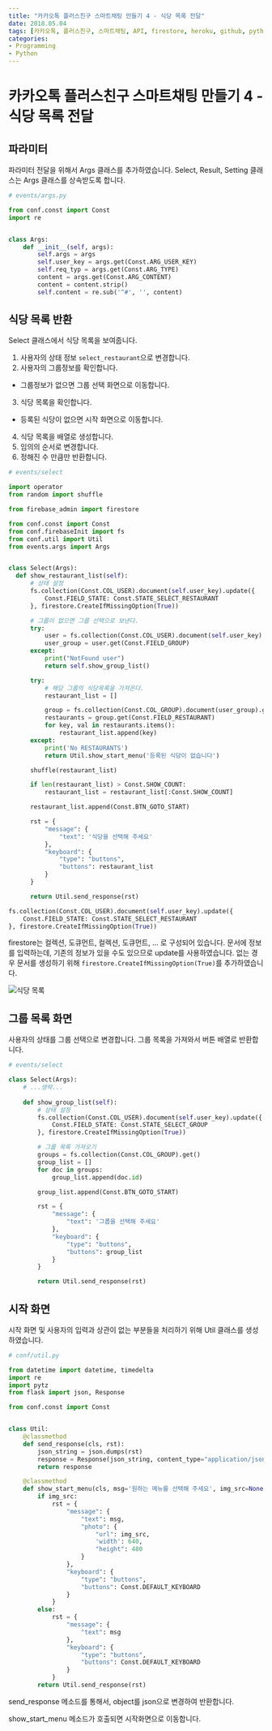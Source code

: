 ```yaml
---
title: "카카오톡 플러스친구 스마트채팅 만들기 4 - 식당 목록 전달"
date: 2018.05.04
tags: [카카오톡, 플러스친구, 스마트채팅, API, firestore, heroku, github, python, flask]
categories:
- Programming
- Python
---
```


# 카카오톡 플러스친구 스마트채팅 만들기 4 - 식당 목록 전달

## 파라미터

파라미터 전달을 위해서 Args 클래스를 추가하였습니다. Select, Result, Setting 클래스는 Args 클래스를 상속받도록 합니다.

```python
# events/args.py

from conf.const import Const
import re


class Args:
    def __init__(self, args):
        self.args = args
        self.user_key = args.get(Const.ARG_USER_KEY)
        self.req_typ = args.get(Const.ARG_TYPE)
        content = args.get(Const.ARG_CONTENT)
        content = content.strip()
        self.content = re.sub('^#', '', content)
```

## 식당 목록 반환

Select 클래스에서 식당 목록을 보여줍니다.

1. 사용자의 상태 정보 `select_restaurant`으로 변경합니다. 
2. 사용자의 그룹정보를 확인합니다. 
  - 그룹정보가 없으면 그룹 선택 화면으로 이동합니다. 
3. 식당 목록을 확인합니다. 
  - 등록된 식당이 없으면 시작 화면으로 이동합니다. 
4. 식당 목록을 배열로 생성합니다. 
5. 임의의 순서로 변경합니다.
6. 정해진 수 만큼만 반환합니다. 

```python
# events/select

import operator
from random import shuffle

from firebase_admin import firestore

from conf.const import Const
from conf.firebaseInit import fs
from conf.util import Util
from events.args import Args


class Select(Args):
  def show_restaurant_list(self):
      # 상태 설정
      fs.collection(Const.COL_USER).document(self.user_key).update({
          Const.FIELD_STATE: Const.STATE_SELECT_RESTAURANT
      }, firestore.CreateIfMissingOption(True))

      # 그룹이 없으면 그룹 선택으로 보낸다.
      try:
          user = fs.collection(Const.COL_USER).document(self.user_key).get()
          user_group = user.get(Const.FIELD_GROUP)
      except:
          print("NotFound user")
          return self.show_group_list()

      try:
          # 해당 그룹의 식당목록을 가져온다.
          restaurant_list = []

          group = fs.collection(Const.COL_GROUP).document(user_group).get()
          restaurants = group.get(Const.FIELD_RESTAURANT)
          for key, val in restaurants.items():
              restaurant_list.append(key)
      except:
          print('No RESTAURANTS')
          return Util.show_start_menu('등록된 식당이 없습니다')

      shuffle(restaurant_list)

      if len(restaurant_list) > Const.SHOW_COUNT:
          restaurant_list = restaurant_list[:Const.SHOW_COUNT]

      restaurant_list.append(Const.BTN_GOTO_START)

      rst = {
          "message": {
              "text": '식당을 선택해 주세요'
          },
          "keyboard": {
              "type": "buttons",
              "buttons": restaurant_list
          }
      }

      return Util.send_response(rst)
```


```python
fs.collection(Const.COL_USER).document(self.user_key).update({
    Const.FIELD_STATE: Const.STATE_SELECT_RESTAURANT
}, firestore.CreateIfMissingOption(True))
```

firestore는 컬렉션, 도큐먼트, 컬렉션, 도큐먼트, ... 로 구성되어 있습니다. 문서에 정보를 입력하는데, 기존의 정보가 있을 수도 있으므로 update를 사용하였습니다. 없는 경우 문서를 생성하기 위해 `firestore.CreateIfMissingOption(True)`를 추가하였습니다. 

![식당 목록](https://goo.gl/RDDVB6)


## 그룹 목록 화면

사용자의 상태를 그룹 선택으로 변경합니다. 
그룹 목록을 가져와서 버튼 배열로 반환합니다. 

```python
# events/select

class Select(Args):
    # ...생략...
  
    def show_group_list(self):
        # 상태 설정
        fs.collection(Const.COL_USER).document(self.user_key).update({
            Const.FIELD_STATE: Const.STATE_SELECT_GROUP
        }, firestore.CreateIfMissingOption(True))

        # 그룹 목록 가져오기
        groups = fs.collection(Const.COL_GROUP).get()
        group_list = []
        for doc in groups:
            group_list.append(doc.id)

        group_list.append(Const.BTN_GOTO_START)

        rst = {
            "message": {
                "text": '그룹을 선택해 주세요'
            },
            "keyboard": {
                "type": "buttons",
                "buttons": group_list
            }
        }

        return Util.send_response(rst)
```

## 시작 화면

시작 화면 및 사용자의 입력과 상관이 없는 부분들을 처리하기 위해 Util 클래스를 생성하였습니다.

```python
# conf/util.py

from datetime import datetime, timedelta
import re
import pytz
from flask import json, Response

from conf.const import Const


class Util:
    @classmethod
    def send_response(cls, rst):
        json_string = json.dumps(rst)
        response = Response(json_string, content_type="application/json; charset=utf-8")
        return response

    @classmethod
    def show_start_menu(cls, msg='원하는 메뉴를 선택해 주세요', img_src=None):
        if img_src:
            rst = {
                "message": {
                    "text": msg,
                    "photo": {
                        "url": img_src,
                        'width': 640,
                        "height": 480
                    }
                },
                "keyboard": {
                    "type": "buttons",
                    "buttons": Const.DEFAULT_KEYBOARD
                }
            }
        else:
            rst = {
                "message": {
                    "text": msg
                },
                "keyboard": {
                    "type": "buttons",
                    "buttons": Const.DEFAULT_KEYBOARD
                }
            }
        return Util.send_response(rst)
```

send_response 메소드를 통해서, object를 json으로 변경하여 반환합니다. 

show_start_menu 메소드가 호출되면 시작화면으로 이동합니다.


<script src="https://gist.github.com/jacegem/fee3dae8e7a0c630dc612b76ad3d1911.js"></script>